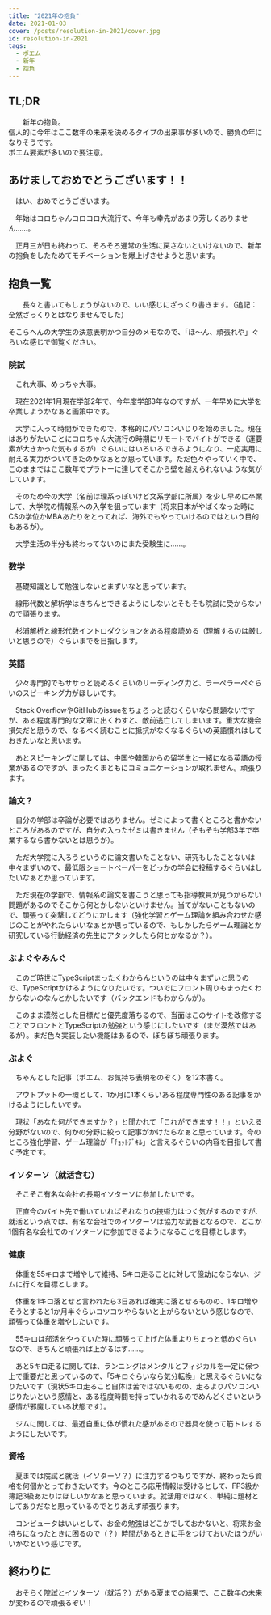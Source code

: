 ```yaml
---
title: "2021年の抱負"
date: 2021-01-03
cover: /posts/resolution-in-2021/cover.jpg
id: resolution-in-2021
tags:
  - ポエム
  - 新年
  - 抱負
---
```


## TL;DR
　　新年の抱負。  
個人的に今年はここ数年の未来を決めるタイプの出来事が多いので、勝負の年になりそうです。  
ポエム要素が多いので要注意。
<!--more-->

## あけましておめでとうございます！！
　はい、おめでとうございます。  

　年始はコロちゃんコロコロ大流行で、今年も幸先があまり芳しくありません……。  

　正月三が日も終わって、そろそろ通常の生活に戻さないといけないので、新年の抱負をしたためてモチベーションを爆上げさせようと思います。

## 抱負一覧
　　長々と書いてもしょうがないので、いい感じにざっくり書きます。（追記：全然ざっくりとはなりませんでした）  

そこらへんの大学生の決意表明かつ自分のメモなので、「ほ～ん、頑張れや」ぐらいな感じで御覧ください。  


### 院試
　これ大事、めっちゃ大事。  

　現在2021年1月現在学部2年で、今年度学部3年なのですが、一年早めに大学を卒業しようかなぁと画策中です。  

　大学に入って時間ができたので、本格的にパソコンいじりを始めました。現在はありがたいことにコロちゃん大流行の時期にリモートでバイトができる（運要素が大きかった気もするが）ぐらいにはいろいろできるようになり、一応実用に耐える実力がついてきたのかなぁとか思っています。ただ色々やっていく中で、このままではここ数年でプラトーに達してそこから壁を越えられないような気がしています。  

　そのため今の大学（名前は理系っぽいけど文系学部に所属）を少し早めに卒業して、大学院の情報系への入学を狙っています（将来日本がやばくなった時にCSの学位かMBAあたりをとってれば、海外でもやっていけるのではという目的もあるが）。  

　大学生活の半分も終わってないのにまた受験生に……。

### 数学
　基礎知識として勉強しないとまずいなと思っています。  

　線形代数と解析学はきちんとできるようにしないとそもそも院試に受からないので頑張ります。  

　杉浦解析と線形代数イントロダクションをある程度読める（理解するのは厳しいと思うので）ぐらいまでを目指します。  

### 英語
　少々専門的でもササっと読めるくらいのリーディング力と、ラーペラーペぐらいのスピーキング力がほしいです。  

　Stack OverflowやGitHubのissueをちょろっと読むくらいなら問題ないですが、ある程度専門的な文章に出くわすと、敵前逃亡してしまいます。重大な機会損失だと思うので、なるべく読むことに抵抗がなくなるぐらいの英語慣れはしておきたいなと思います。  

　あとスピーキングに関しては、中国や韓国からの留学生と一緒になる英語の授業があるのですが、まったくまともにコミュニケーションが取れません。頑張ります。

### 論文？
　自分の学部は卒論が必要ではありません。ゼミによって書くところと書かないところがあるのですが、自分の入ったゼミは書きません（そもそも学部3年で卒業するなら書かないとは思うが）。  

　ただ大学院に入ろうというのに論文書いたことない、研究もしたことないは中々まずいので、最低限ショートペーパーをどっかの学会に投稿するぐらいはしたいなぁとか思っています。  

　ただ現在の学部で、情報系の論文を書こうと思っても指導教員が見つからない問題があるのでそこから何とかしないといけません。当てがないこともないので、頑張って突撃してどうにかします（強化学習とゲーム理論を組み合わせた感じのことがやれたらいいなぁとか思っているので、もしかしたらゲーム理論とか研究している行動経済の先生にアタックしたら何とかなるか？）。  

### ぶよぐやみんぐ
　このご時世にTypeScriptまったくわからんというのは中々まずいと思うので、TypeScriptかけるようになりたいです。ついでにフロント周りもまったくわからないのなんとかしたいです（バックエンドもわからんが）。  

　このまま漠然とした目標だと優先度落ちるので、当面はこのサイトを改修することでフロントとTypeScriptの勉強という感じにしたいです（まだ漠然ではあるが）。まだ色々実装したい機能はあるので、ぼちぼち頑張ります。

### ぶよぐ
　ちゃんとした記事（ポエム、お気持ち表明をのぞく）を12本書く。  

　アウトプットの一環として、1か月に1本くらいある程度専門性のある記事をかけるようにしたいです。  

　現状「あなた何ができますか？」と聞かれて「これができます！！」といえる分野がないので、何かの分野に絞って記事がかけたらなぁと思っています。今のところ強化学習、ゲーム理論が「ﾁｮｯﾄﾃﾞｷﾙ」と言えるぐらいの内容を目指して書く予定です。

### イソターソ（就活含む）
　そこそこ有名な会社の長期イソターソに参加したいです。  

　正直今のバイト先で働いていればそれなりの技術力はつく気がするのですが、就活という点では、有名な会社でのイソターソは協力な武器となるので、どこか1個有名な会社でのイソターソに参加できるようになることを目標とします。  

### 健康
　体重を55キロまで増やして維持、5キロ走ることに対して億劫にならない、ジムに行くを目標とします。  

　体重を1キロ落とせと言われたら3日あれば確実に落とせるものの、1キロ増やそうとすると1か月半ぐらいコツコツやらないと上がらないという感じなので、頑張って体重を増やしたいです。  

　55キロは部活をやっていた時に頑張って上げた体重よりちょっと低めぐらいなので、きちんと頑張れば上がるはず……。  

　あと5キロ走るに関しては、ランニングはメンタルとフィジカルを一定に保つ上で重要だと思っているので、「5キロぐらいなら気分転換」と思えるぐらいになりたいです（現状5キロ走ること自体は苦ではないものの、走るよりパソコンいじりたいという感情と、ある程度時間を持っていかれるのでめんどくさいという感情が邪魔している状態です）。  

　ジムに関しては、最近自重に体が慣れた感があるので器具を使って筋トレするようにしたいです。

### 資格
　夏までは院試と就活（イソターソ？）に注力するつもりですが、終わったら資格を何個かとっておきたいです。今のところ応用情報は受けるとして、FP3級か簿記3級あたりはほしいかなぁと思っています。就活用ではなく、単純に題材としてありだなと思っているのでとりあえず頑張ります。  

　コンピュータはいいとして、お金の勉強はどこかでしておかないと、将来お金持ちになったときに困るので（？）時間があるときに手をつけておいたほうがいいかなという感じです。

## 終わりに
　おそらく院試とイソターソ（就活？）がある夏までの結果で、ここ数年の未来が変わるので頑張るぞい！


